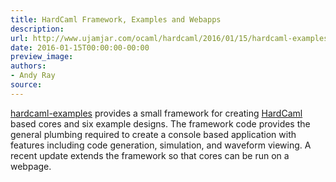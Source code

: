 ```yaml
---
title: HardCaml Framework, Examples and Webapps
description:
url: http://www.ujamjar.com/ocaml/hardcaml/2016/01/15/hardcaml-examples-in-javascript.html
date: 2016-01-15T00:00:00-00:00
preview_image:
authors:
- Andy Ray
source:
---
```


<p><a href="https://github.com/ujamjar/hardcaml-examples">hardcaml-examples</a> 
provides a small framework for creating <a href="https://github.com/ujamjar/hardcaml">HardCaml</a> 
based cores and six example designs.  The framework code provides the general plumbing
required to create a console based application with features including code generation, 
simulation, and waveform viewing.  A recent update extends the framework so that cores
can be run on a webpage.</p>


